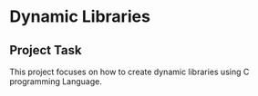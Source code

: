 # Dynamic Libraries

## Project Task

This project focuses on how to create dynamic libraries using C programming Language.
